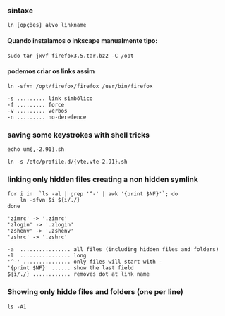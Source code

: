### sintaxe

    ln [opções] alvo linkname

#### Quando instalamos o inkscape manualmente tipo:

    sudo tar jxvf firefox3.5.tar.bz2 -C /opt

#### podemos criar os links assim

    ln -sfvn /opt/firefox/firefox /usr/bin/firefox

    -s ......... link simbólico
    -f ......... force
    -v ......... verbos
    -n ......... no-derefence

### saving some keystrokes with shell tricks

    echo um{,-2.91}.sh

    ln -s /etc/profile.d/{vte,vte-2.91}.sh
    
### linking only hidden files creating a non hidden symlink

    for i in  `ls -al | grep '^-' | awk '{print $NF}'`; do
        ln -sfvn $i ${i/./}  
    done
    
    'zimrc' -> '.zimrc'
    'zlogin' -> '.zlogin'
    'zshenv' -> '.zshenv'
    'zshrc' -> '.zshrc'
    
    -a  ................ all files (including hidden files and folders)
	-l  ................ long 
	'^-' ............... only files will start with -
	'{print $NF}' ...... show the last field 
    ${i/./} ............ removes dot at link name

### Showing only hidde files and folders (one per line)

	ls -A1



